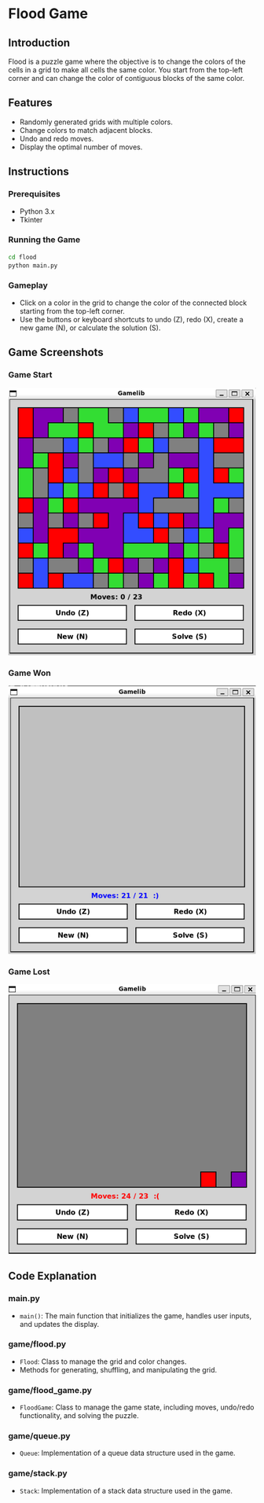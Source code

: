 # Flood Game

## Introduction

Flood is a puzzle game where the objective is to change the colors of the cells in a grid to make all cells the same color. You start from the top-left corner and can change the color of contiguous blocks of the same color.

## Features

- Randomly generated grids with multiple colors.
- Change colors to match adjacent blocks.
- Undo and redo moves.
- Display the optimal number of moves.

## Instructions

### Prerequisites

- Python 3.x
- Tkinter

### Running the Game

```sh
cd flood
python main.py
```

### Gameplay
- Click on a color in the grid to change the color of the connected block starting from the top-left corner.
- Use the buttons or keyboard shortcuts to undo (Z), redo (X), create a new game (N), or calculate the solution (S).

## Game Screenshots
### Game Start
![Color grid displaying](images/start.png)

### Game Won
![Game won](images/won.png)

### Game Lost
![Game lost](images/lost.png)

## Code Explanation
### main.py
- `main()`: The main function that initializes the game, handles user inputs, and updates the display.
### game/flood.py
- `Flood`: Class to manage the grid and color changes.
- Methods for generating, shuffling, and manipulating the grid.
### game/flood_game.py
- `FloodGame`: Class to manage the game state, including moves, undo/redo functionality, and solving the puzzle.
### game/queue.py
- `Queue`: Implementation of a queue data structure used in the game.
### game/stack.py
- `Stack`: Implementation of a stack data structure used in the game.